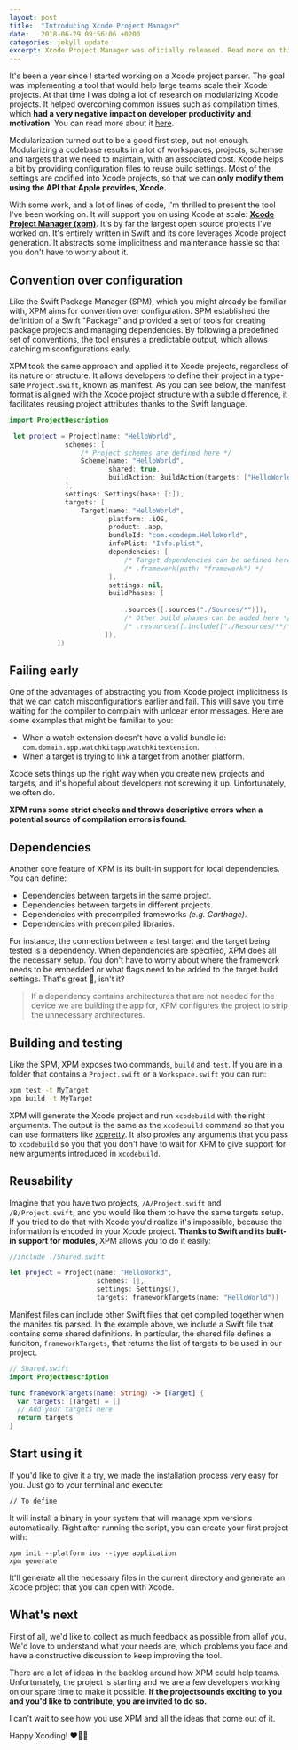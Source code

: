 ```yaml
---
layout: post
title:  "Introducing Xcode Project Manager"
date:   2018-06-29 09:56:06 +0200
categories: jekyll update
excerpt: Xcode Project Manager was oficially released. Read more on this blog post about what motivated us to build XPM and how it can help you scale your Xcode projects.
---
```


It's been a year since I started working on a Xcode project parser. The goal was implementing a tool that would help large teams scale their Xcode projects. At that time I was doing a lot of research on modularizing Xcode projects. It helped overcoming common issues such as compilation times, which **had a very negative impact on developer productivity and motivation**. You can read more about it [here](https://github.com/pepibumur/microfeatures-guidelines).

Modularization turned out to be a good first step, but not enough. Modularizing a codebase results in a lot of workspaces, projects, schemse and targets that we need to maintain, with an associated cost. Xcode helps a bit by providing configuration files to reuse build settings. Most of the settings are codified into Xcode projects, so that we can **only modify them using the API that Apple provides, Xcode.**

With some work, and a lot of lines of code, I'm thrilled to present the tool I've been working on. It will support you on using Xcode at scale: [**Xcode Project Manager (xpm)**](https://github.com/xcode-project-manager). It's by far the largest open source projects I've worked on. It's entirely written in Swift and its core leverages Xcode project generation. It abstracts some implicitness and maintenance hassle so that you don't have to worry about it.

## Convention over configuration
Like the Swift Package Manager (SPM), which you might already be familiar with, XPM aims for convention over configuration. SPM established the definition of a Swift "Package" and provided a set of tools for creating package projects and managing dependencies. By following a predefined set of conventions, the tool ensures a predictable output, which allows catching misconfigurations early.

XPM took the same approach and applied it to Xcode projects, regardless of its nature or structure. It allows developers to define their project in a type-safe `Project.swift`, known as manifest. As you can see below, the manifest format is aligned with the Xcode project structure with a subtle difference, it facilitates reusing project attributes thanks to the Swift language.

```swift
import ProjectDescription

 let project = Project(name: "HelloWorld",
              schemes: [
                  /* Project schemes are defined here */
                  Scheme(name: "HelloWorld",
                         shared: true,
                         buildAction: BuildAction(targets: ["HelloWorld"])),
              ],
              settings: Settings(base: [:]),
              targets: [
                  Target(name: "HelloWorld",
                         platform: .iOS,
                         product: .app,
                         bundleId: "com.xcodepm.HelloWorld",
                         infoPlist: "Info.plist",
                         dependencies: [
                             /* Target dependencies can be defined here */
                             /* .framework(path: "framework") */
                         ],
                         settings: nil,
                         buildPhases: [
                            
                             .sources([.sources("./Sources/*")]),
                             /* Other build phases can be added here */
                             /* .resources([.include(["./Resources/**/*"])]) */
                        ]),
            ])
```

## Failing early

One of the advantages of abstracting you from Xcode project implicitness is that we can catch misconfigurations earlier and fail. This will save you time waiting for the compiler to complain with unlcear error messages. Here are some examples that might be familiar to you:

- When a watch extension doesn't have a valid bundle id: `com.domain.app.watchkitapp.watchkitextension`.
- When a target is trying to link a target from another platform.

Xcode sets things up the right way when you create new projects and targets, and it's hopeful about developers not screwing it up. Unfortunately, we often do.

**XPM runs some strict checks and throws descriptive errors when a potential source of compilation errors is found.**

## Dependencies

Another core feature of XPM is its built-in support for local dependencies. You can define:

- Dependencies between targets in the same project.
- Dependencies between targets in different projects.
- Dependencies with precompiled frameworks *(e.g. Carthage)*.
- Dependencies with precompiled libraries.

For instance, the connection between a test target and the target being tested is a dependency. When dependencies are specified, XPM does all the necessary setup. You don't have to worry about where the framework needs to be embedded or what flags need to be added to the target build settings. That's great 🎉, isn't it?

> If a dependency contains architectures that are not needed for the device we are building the app for, XPM configures the project to strip the unnecessary architectures.

## Building and testing

Like the SPM, XPM exposes two commands, `build` and `test`. If you are in a folder that contains a `Project.swift` or a `Workspace.swift` you can run:

```bash
xpm test -t MyTarget
xpm build -t MyTarget
```

XPM will generate the Xcode project and run `xcodebuild` with the right arguments. The output is the same as the `xcodebuild` command so that you can use formatters like [xcpretty](http://localhost:8000/blog/2018-05-05-release/). It also proxies any arguments that you pass to `xcodebuild` so you that you don't have to wait for XPM to give support for new arguments introduced in `xcodebuild`.

## Reusability
Imagine that you have two projects, `/A/Project.swift` and `/B/Project.swift`, and you would like them to have the same targets setup. If you tried to do that with Xcode you'd realize it's impossible, because the information is encoded in your Xcode project. **Thanks to Swift and its built-in support for modules**, XPM allows you to do it easily:

```swift
//include ./Shared.swift

let project = Project(name: "HelloWorkd", 
                      schemes: [],
                      settings: Settings(),
                      targets: frameworkTargets(name: "HelloWorld"))
```

Manifest files can include other Swift files that get compiled together when the manifes tis parsed. In the example above, we include a Swift file that contains some shared definitions. In particular, the shared file defines a funciton, `frameworkTargets`, that returns the list of targets to be used in our project.

```swift
// Shared.swift
import ProjectDescription

func frameworkTargets(name: String) -> [Target] {
  var targets: [Target] = []
  // Add your targets here
  return targets
}
```

## Start using it

If you'd like to give it a try, we made the installation process very easy for you. Just go to your terminal and execute:

```bash
// To define
```

It will install a binary in your system that will manage xpm versions automatically. Right after running the script, you can create your first project with:

```
xpm init --platform ios --type application
xpm generate
```

It'll generate all the necessary files in the current directory and generate an Xcode project that you can open with Xcode.

## What's next

First of all, we'd like to collect as much feedback as possible from allof you. We'd love to understand what your needs are, which problems you face and have a constructive discussion to keep improving the tool.

There are a lot of ideas in the backlog around how XPM could help teams. Unfortunately, the project is starting and we are a few developers working on our spare time to make it possible. **If the projectsounds exciting to you and you'd like to contribute, you are invited to do so.**

I can't wait to see how you use XPM and all the ideas that come out of it.

Happy Xcoding! ❤️👩‍💻